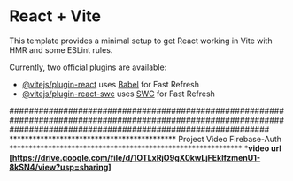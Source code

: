 # React + Vite

This template provides a minimal setup to get React working in Vite with HMR and some ESLint rules.

Currently, two official plugins are available:

- [@vitejs/plugin-react](https://github.com/vitejs/vite-plugin-react/blob/main/packages/plugin-react/README.md) uses [Babel](https://babeljs.io/) for Fast Refresh
- [@vitejs/plugin-react-swc](https://github.com/vitejs/vite-plugin-react-swc) uses [SWC](https://swc.rs/) for Fast Refresh


#####################################################################################################################################################################
*******************************************  Project Video Firebase-Auth ************************************************************
*************************video url [https://drive.google.com/file/d/1OTLxRjO9gX0kwLjFEkIfzmenU1-8kSN4/view?usp=sharing]************************
